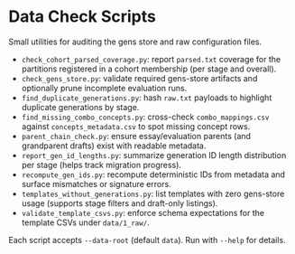 # Data Check Scripts

Small utilities for auditing the gens store and raw configuration files.

- `check_cohort_parsed_coverage.py`: report `parsed.txt` coverage for the partitions registered in a cohort membership (per stage and overall).
- `check_gens_store.py`: validate required gens-store artifacts and optionally prune incomplete evaluation runs.
- `find_duplicate_generations.py`: hash `raw.txt` payloads to highlight duplicate generations by stage.
- `find_missing_combo_concepts.py`: cross-check `combo_mappings.csv` against `concepts_metadata.csv` to spot missing concept rows.
- `parent_chain_check.py`: ensure essay/evaluation parents (and grandparent drafts) exist with readable metadata.
- `report_gen_id_lengths.py`: summarize generation ID length distribution per stage (helps track migration progress).
- `recompute_gen_ids.py`: recompute deterministic IDs from metadata and surface mismatches or signature errors.
- `templates_without_generations.py`: list templates with zero gens-store usage (supports stage filters and draft-only listings).
- `validate_template_csvs.py`: enforce schema expectations for the template CSVs under `data/1_raw/`.

Each script accepts `--data-root` (default `data`). Run with `--help` for details.
